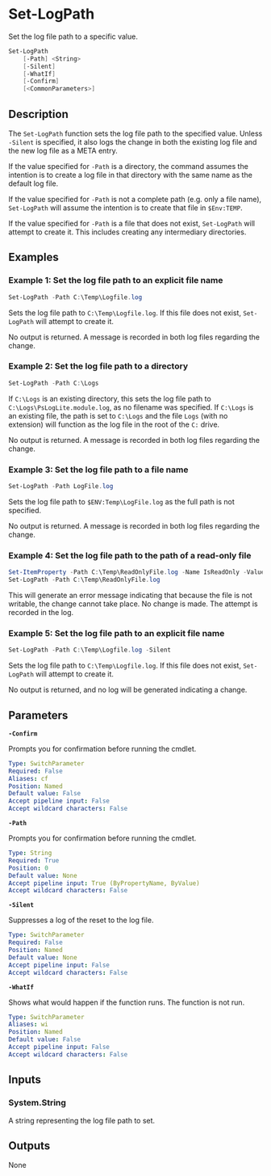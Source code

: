 # Set-LogPath
Set the log file path to a specific value.

```powershell
Set-LogPath
    [-Path] <String>
    [-Silent]
    [-WhatIf]
    [-Confirm]
    [<CommonParameters>]
```

## Description
The `Set-LogPath` function sets the log file path to the specified value. Unless `-Silent` is specified, it also logs the change in both the existing log file and the new log file as a META entry.

If the value specified for `-Path` is a directory, the command assumes the intention is to create a log file in that directory with the same name as the default log file.

If the value specified for `-Path` is not a complete path (e.g. only a file name), `Set-LogPath` will assume the intention is to create that file in `$Env:TEMP`.

If the value specified for `-Path` is a file that does not exist, `Set-LogPath` will attempt to create it. This includes creating any intermediary directories.

## Examples

### Example 1: Set the log file path to an explicit file name

```powershell
Set-LogPath -Path C:\Temp\Logfile.log
```

Sets the log file path to `C:\Temp\Logfile.log`. If this file does not exist, `Set-LogPath` will attempt to create it.

No output is returned. A message is recorded in both log files regarding the change.

### Example 2: Set the log file path to a directory

```powershell
Set-LogPath -Path C:\Logs
```

If `C:\Logs` is an existing directory, this sets the log file path to `C:\Logs\PsLogLite.module.log`, as no filename was specified. If `C:\Logs` is an existing file, the path is set to `C:\Logs` and the file `Logs` (with no extension) will function as the log file in the root of the `C:` drive.

No output is returned. A message is recorded in both log files regarding the change.

### Example 3: Set the log file path to a file name

```powershell
Set-LogPath -Path LogFile.log
```

Sets the log file path to `$ENV:Temp\LogFile.log` as the full path is not specified.

No output is returned. A message is recorded in both log files regarding the change.

### Example 4: Set the log file path to the path of a read-only file

```powershell
Set-ItemProperty -Path C:\Temp\ReadOnlyFile.log -Name IsReadOnly -Value $True
Set-LogPath -Path C:\Temp\ReadOnlyFile.log
```

This will generate an error message indicating that because the file is not writable, the change cannot take place. No change is made. The attempt is recorded in the log.

### Example 5: Set the log file path to an explicit file name

```powershell
Set-LogPath -Path C:\Temp\Logfile.log -Silent
```

Sets the log file path to `C:\Temp\Logfile.log`. If this file does not exist, `Set-LogPath` will attempt to create it.

No output is returned, and no log will be generated indicating a change.

## Parameters

__`-Confirm`__

Prompts you for confirmation before running the cmdlet.

```yaml
Type: SwitchParameter
Required: False
Aliases: cf
Position: Named
Default value: False
Accept pipeline input: False
Accept wildcard characters: False
```

__`-Path`__

Prompts you for confirmation before running the cmdlet.

```yaml
Type: String
Required: True
Position: 0
Default value: None
Accept pipeline input: True (ByPropertyName, ByValue)
Accept wildcard characters: False
```

__`-Silent`__

Suppresses a log of the reset to the log file.

```yaml
Type: SwitchParameter
Required: False
Position: Named
Default value: None
Accept pipeline input: False
Accept wildcard characters: False
```

__`-WhatIf`__

Shows what would happen if the function runs. The function is not run.

```yaml
Type: SwitchParameter
Aliases: wi
Position: Named
Default value: False
Accept pipeline input: False
Accept wildcard characters: False
```

## Inputs

### System.String

A string representing the log file path to set.

## Outputs

None